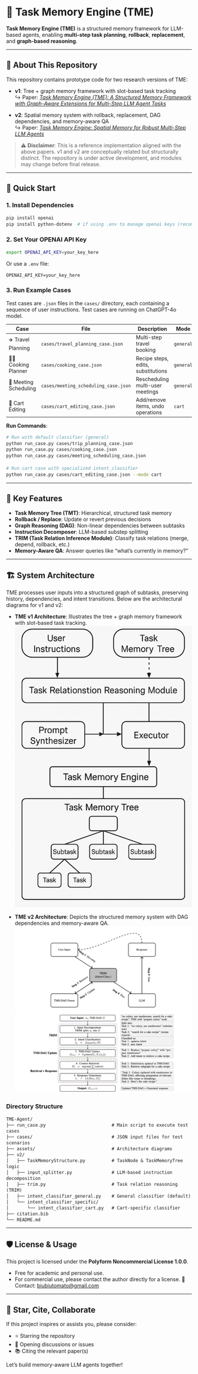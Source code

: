 # 🧠 Task Memory Engine (TME)

**Task Memory Engine (TME)** is a structured memory framework for LLM-based agents, enabling **multi-step task planning**, **rollback**, **replacement**, and **graph-based reasoning**.

---

## 📄 About This Repository

This repository contains prototype code for two research versions of TME:

- **v1**: Tree + graph memory framework with slot-based task tracking  
  ↪︎ Paper: [*Task Memory Engine (TME): A Structured Memory Framework with Graph-Aware Extensions for Multi-Step LLM Agent Tasks*](https://arxiv.org/abs/2504.08525)

- **v2**: Spatial memory system with rollback, replacement, DAG dependencies, and memory-aware QA  
  ↪︎ Paper: [*Task Memory Engine: Spatial Memory for Robust Multi-Step LLM Agents*](https://arxiv.org/abs/2505.19436)

> ⚠️ **Disclaimer**: This is a reference implementation aligned with the above papers. v1 and v2 are conceptually related but structurally distinct. The repository is under active development, and modules may change before final release.

---

## 🚀 Quick Start

### 1. Install Dependencies

```bash
pip install openai
pip install python-dotenv  # if using .env to manage openai keys (recommended)
```

### 2. Set Your OPENAI API Key

```bash
export OPENAI_API_KEY=your_key_here
```

Or use a `.env` file:

```env
OPENAI_API_KEY=your_key_here
```

### 3. Run Example Cases

Test cases are `.json` files in the `cases/` directory, each containing a sequence of user instructions.
Test cases are running on ChatGPT-4o model.

| Case                  | File                          | Description                          | Mode      |
|-----------------------|-------------------------------|--------------------------------------|-----------|
| ✈️ Travel Planning   | `cases/travel_planning_case.json` | Multi-step travel booking       | `general` |
| 🧑‍🍳 Cooking Planner  | `cases/cooking_case.json`     | Recipe steps, edits, substitutions  | `general` |
| 📅 Meeting Scheduling | `cases/meeting_scheduling_case.json` | Rescheduling multi-user meetings | `general` |
| 🛒 Cart Editing       | `cases/cart_editing_case.json` | Add/remove items, undo operations   | `cart`    |


**Run Commands**:

```bash
# Run with default classifier (general)
python run_case.py cases/trip_planning_case.json
python run_case.py cases/cooking_case.json
python run_case.py cases/meeting_scheduling_case.json

# Run cart case with specialized intent_classifier
python run_case.py cases/cart_editing_case.json --mode cart
```

---

## 🧠 Key Features

- **Task Memory Tree (TMT)**: Hierarchical, structured task memory
- **Rollback / Replace**: Update or revert previous decisions
- **Graph Reasoning (DAG)**: Non-linear dependencies between subtasks
- **Instruction Decomposer**: LLM-based substep splitting
- **TRIM (Task Relation Inference Module)**: Classify task relations (merge, depend, rollback, etc.)
- **Memory-Aware QA**: Answer queries like “what’s currently in memory?”

---

## 🏗️ System Architecture

TME processes user inputs into a structured graph of subtasks, preserving history, dependencies, and intent transitions. Below are the architectural diagrams for v1 and v2:

- **TME v1 Architecture**: Illustrates the tree + graph memory framework with slot-based task tracking.  
  ![TME v1 Architecture](./v1/figs/tme_v1_architecture.jpg)

- **TME v2 Architecture**: Depicts the structured memory system with DAG dependencies and memory-aware QA.  
  ![TME v2 Architecture](./v2/figs/tme_v2_architecture.png)
  ![TME v2 Workflow](./v2/figs/tme_v2_workflow.png)

### Directory Structure

```
TME-Agent/
├── run_case.py                         # Main script to execute test cases
├── cases/                              # JSON input files for test scenarios
├── assets/                             # Architecture diagrams
├── v2/
│   ├── TaskMemoryStructure.py          # TaskNode & TaskMemoryTree logic
│   ├── input_splitter.py               # LLM-based instruction decomposition
│   ├── trim.py                         # Task relation reasoning (TRIM)
│   ├── intent_classifier_general.py    # General classifier (default)
│   └── intent_classifier_specific/
│       └── intent_classifier_cart.py   # Cart-specific classifier
├── citation.bib
└── README.md
```

---

## 🛡️ License & Usage

This project is licensed under the **Polyform Noncommercial License 1.0.0**.  
- Free for academic and personal use.  
- For commercial use, please contact the author directly for a license. 📧 Contact: biubiutomato@gmail.com

---

## 🌟 Star, Cite, Collaborate

If this project inspires or assists you, please consider:

- ⭐ Starring the repository
- 🧵 Opening discussions or issues
- 📚 Citing the relevant paper(s)

Let’s build memory-aware LLM agents together!
